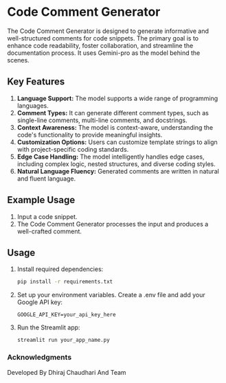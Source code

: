 # Code Comment Generator

The Code Comment Generator is designed to generate informative and well-structured comments for code snippets. The primary goal is to enhance code readability, foster collaboration, and streamline the documentation process. It uses Gemini-pro as the model behind the scenes.

## Key Features

1. **Language Support:** The model supports a wide range of programming languages.
2. **Comment Types:** It can generate different comment types, such as single-line comments, multi-line comments, and docstrings.
3. **Context Awareness:** The model is context-aware, understanding the code's functionality to provide meaningful insights.
4. **Customization Options:** Users can customize template strings to align with project-specific coding standards.
5. **Edge Case Handling:** The model intelligently handles edge cases, including complex logic, nested structures, and diverse coding styles.
6. **Natural Language Fluency:** Generated comments are written in natural and fluent language.


## Example Usage

1. Input a code snippet.
2. The Code Comment Generator processes the input and produces a well-crafted comment.


## Usage

1. Install required dependencies:

   ```bash
   pip install -r requirements.txt
   ```
2. Set up your environment variables. Create a .env file and add your Google API key:
    ```
    GOOGLE_API_KEY=your_api_key_here
    ```
3. Run the Streamlit app:
    ```
    streamlit run your_app_name.py
    ```

### Acknowledgments
Developed By Dhiraj Chaudhari And Team

